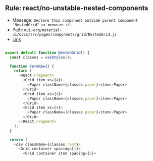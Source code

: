## Rule: react/no-unstable-nested-components
- Message: `Declare this component outside parent component "NestedGrid" or memoize it.`
- Path: `mui-org/material-ui/docs/src/pages/components/grid/NestedGrid.js`
- [Link](https://github.com/mui-org/material-ui/blob/HEAD/docs/src/pages/components/grid/NestedGrid.js#L20-L34)
```js

export default function NestedGrid() {
  const classes = useStyles();

  function FormRow() {
    return (
      <React.Fragment>
        <Grid item xs={4}>
          <Paper className={classes.paper}>item</Paper>
        </Grid>
        <Grid item xs={4}>
          <Paper className={classes.paper}>item</Paper>
        </Grid>
        <Grid item xs={4}>
          <Paper className={classes.paper}>item</Paper>
        </Grid>
      </React.Fragment>
    );
  }

  return (
    <div className={classes.root}>
      <Grid container spacing={1}>
        <Grid container item spacing={3}>
```
